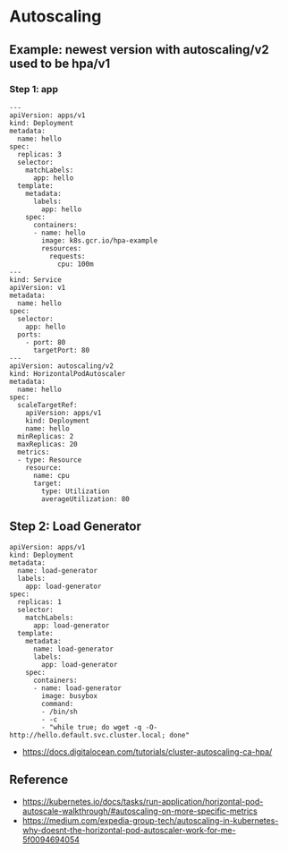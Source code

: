 # Autoscaling 

## Example: newest version with autoscaling/v2 used to be hpa/v1

### Step 1: app 


```
---
apiVersion: apps/v1
kind: Deployment
metadata:
  name: hello
spec:
  replicas: 3
  selector:
    matchLabels:
      app: hello
  template:
    metadata:
      labels:
        app: hello
    spec:
      containers:
      - name: hello
        image: k8s.gcr.io/hpa-example
        resources:
          requests:
            cpu: 100m
---
kind: Service
apiVersion: v1
metadata:
  name: hello
spec:
  selector:
    app: hello
  ports:
    - port: 80
      targetPort: 80
---
apiVersion: autoscaling/v2
kind: HorizontalPodAutoscaler
metadata:
  name: hello
spec:
  scaleTargetRef:
    apiVersion: apps/v1
    kind: Deployment
    name: hello
  minReplicas: 2
  maxReplicas: 20
  metrics:
  - type: Resource
    resource:
      name: cpu
      target:
        type: Utilization
        averageUtilization: 80
```

## Step 2: Load Generator 

```
apiVersion: apps/v1
kind: Deployment
metadata:
  name: load-generator
  labels:
    app: load-generator
spec:
  replicas: 1
  selector:
    matchLabels:
      app: load-generator
  template:
    metadata:
      name: load-generator
      labels:
        app: load-generator
    spec:
      containers:
      - name: load-generator
        image: busybox
        command:
        - /bin/sh
        - -c
        - "while true; do wget -q -O- http://hello.default.svc.cluster.local; done"

```


  * https://docs.digitalocean.com/tutorials/cluster-autoscaling-ca-hpa/

## Reference 

  * https://kubernetes.io/docs/tasks/run-application/horizontal-pod-autoscale-walkthrough/#autoscaling-on-more-specific-metrics
  * https://medium.com/expedia-group-tech/autoscaling-in-kubernetes-why-doesnt-the-horizontal-pod-autoscaler-work-for-me-5f0094694054
